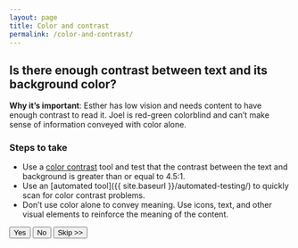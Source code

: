 ```yaml
---
layout: page
title: Color and contrast
permalink: /color-and-contrast/
---
```


## Is there enough contrast between text and its background color?

**Why it’s important**: Esther has low vision and needs content to have enough contrast to read it. Joel is red-green colorblind and can’t make sense of information conveyed with color alone.

### Steps to take
- Use a [color contrast](http://webaim.org/resources/contrastchecker/) tool and test that the contrast between the text and background is greater than or equal to 4.5:1.
- Use an [automated tool]({{ site.baseurl }}/automated-testing/) to quickly scan for color contrast problems.
- Don’t use color alone to convey meaning. Use icons, text, and other visual elements to reinforce the meaning of the content.

<button>Yes</button>
<button class="usa-button-secondary">No</button>
<button class="usa-button-outline" type="button">Skip >></button>
